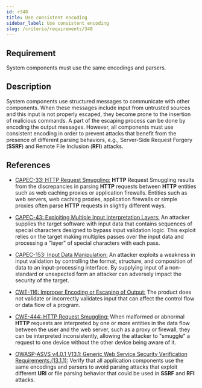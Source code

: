```yaml
---
id: r348
title: Use consistent encoding
sidebar_label: Use consistent encoding
slug: /criteria/requirements/348
---
```


## Requirement

System components
must use the same encodings and parsers.

## Description

System components use structured messages
to communicate with other components.
When these messages include input
from untrusted sources
and this input is not properly escaped,
they become prone to the insertion
of malicious commands.
A part of the escaping process
can be done by encoding the output messages.
However,
all components must use consistent encoding
in order to prevent attacks
that benefit from the presence
of different parsing behaviors,
e.g., Server-Side Request Forgery (**SSRF**)
and Remote File Inclusion (**RFI**) attacks.

## References

- [CAPEC-33: HTTP Request Smuggling:](https://capec.mitre.org/data/definitions/33.html)
  **HTTP** Request Smuggling results from the discrepancies
  in parsing **HTTP** requests between **HTTP** entities
  such as web caching proxies
  or application firewalls.
  Entities such as web servers,
  web caching proxies,
  application firewalls
  or simple proxies often parse **HTTP** requests
  in slightly different ways.

- [CAPEC-43: Exploiting Multiple Input Interpretation Layers:](https://capec.mitre.org/data/definitions/43.html)
  An attacker supplies the target software
  with input data that contains sequences
  of special characters
  designed to bypass input validation logic.
  This exploit relies on the target
  making multiples passes over the input data
  and processing a "layer" of special characters
  with each pass.

- [CAPEC-153: Input Data Manipulation:](https://capec.mitre.org/data/definitions/153.html)
  An attacker exploits a weakness in input validation
  by controlling the format, structure,
  and composition of data
  to an input-processing interface.
  By supplying input of a non-standard
  or unexpected form an attacker
  can adversely impact the security of the target.

- [CWE-116: Improper Encoding or Escaping of Output:](https://cwe.mitre.org/data/definitions/116.html)
  The product does not validate
  or incorrectly validates input
  that can affect the control flow
  or data flow of a program.

- [CWE-444: HTTP Request Smuggling:](https://cwe.mitre.org/data/definitions/444.html)
  When malformed or abnormal **HTTP** requests
  are interpreted by one or more entities
  in the data flow between
  the user and the web server,
  such as a proxy or firewall,
  they can be interpreted inconsistently,
  allowing the attacker to "smuggle" a request
  to one device without the other device being aware of it.

- [OWASP-ASVS v4.0.1 V13.1: Generic Web Service Security Verification Requirements.(13.1.1):](https://owasp.org/www-pdf-archive/OWASP_Application_Security_Verification_Standard_4.0-en.pdf)
  Verify that all application components
  use the same encodings
  and parsers to avoid parsing attacks
  that exploit different **URI**
  or file parsing behavior that could be used in
  **SSRF** and **RFI** attacks.
